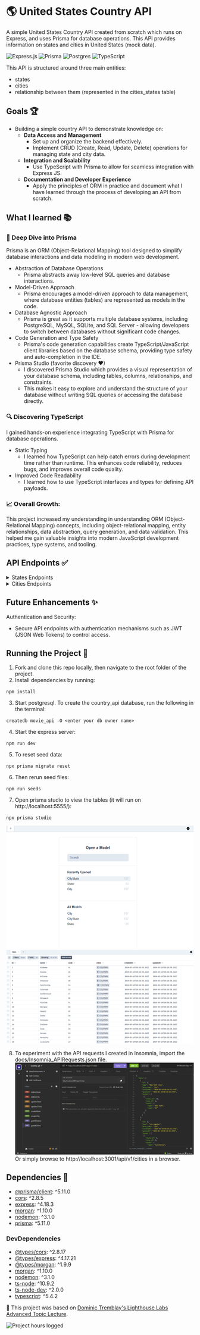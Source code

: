 # 🌎 United States Country API
A simple United States Country API created from scratch which runs on Express, and uses Prisma for database operations. This API provides information on states and cities in United States (mock data).

![Express.js](https://img.shields.io/badge/express.js-%23404d59.svg?style=for-the-badge&logo=express&logoColor=%2361DAFB)
![Prisma](https://img.shields.io/badge/Prisma-3982CE?style=for-the-badge&logo=Prisma&logoColor=white)
![Postgres](https://img.shields.io/badge/postgres-%23316192.svg?style=for-the-badge&logo=postgresql&logoColor=white)
![TypeScript](https://img.shields.io/badge/typescript-%23007ACC.svg?style=for-the-badge&logo=typescript&logoColor=white)


This API is structured around three main entities: 
- states
- cities
- relationship between them (represented in the cities_states table)

## Goals 🏆
- Building a simple country API to demonstrate knowledge on:
  - <b>Data Access and Management</b>
    - Set up and organize the backend effectively.
    - Implement CRUD (Create, Read, Update, Delete) operations for managing state and city data.
  - <b> Integration and Scalability</b> 
    - Use TypeScript with Prisma to allow for seamless integration with Express JS.
  - <b>Documentation and Developer Experience</b> 
    - Apply the principles of ORM in practice and document what I have learned through the process of developing an API from scratch.

## What I learned 📚

### 🎨 Deep Dive into Prisma 
Prisma is an ORM (Object-Relational Mapping) tool designed to simplify database interactions and data modeling in modern web development.
- Abstraction of Database Operations
  - Prisma abstracts away low-level SQL queries and database interactions.
- Model-Driven Approach
  - Prisma encourages a model-driven approach to data management, where database entities (tables) are represented as models in the code. 
- Database Agnostic Approach
  - Prisma is great as it supports multiple database systems, including PostgreSQL, MySQL, SQLite, and SQL Server - allowing developers to switch between databases without significant code changes.
- Code Generation and Type Safety
  - Prisma's code generation capabilities create TypeScript/JavaScript client libraries based on the database schema, providing type safety and auto-completion in the IDE.
- Prisma Studio (favorite discovery ♥)
  - I discovered Prisma Studio which provides a visual representation of your database schema, including tables, columns, relationships, and constraints. 
  - This makes it easy to explore and understand the structure of your database without writing SQL queries or accessing the database directly.


### 🔍 Discovering TypeScript
I gained hands-on experience integrating TypeScript with Prisma for database operations. 
- Static Typing
  - I learned how TypeScript can help catch errors during development time rather than runtime. This enhances code reliability, reduces bugs, and improves overall code quality.
- Improved Code Readability
  - I learned how to use TypeScript interfaces and types for defining API payloads. 

### 📈 Overall Growth:
This project increased my understanding in understanding ORM (Object-Relational Mapping) concepts, including object-relational mapping, entity relationships, data abstraction, query generation, and data validation. This helped me gain valuable insights into modern JavaScript development practices, type systems, and tooling.

## API Endpoints ✅
<details>
  <summary>States Endpoints</summary>
    
    - GET All States
    Description: Retrieve all states from the database.
    Endpoint: GET /api/v1/states
    
    - GET State by ID
    Description: Retrieve a state by its ID.
    Endpoint: GET /api/v1/states/:id
    
    - CREATE State
    Description: Create a new state.
    Endpoint: POST /api/v1/states
    
    - UPDATE State
    Description: Update an existing state by its ID.
    Endpoint: PUT /api/v1/states/:id
    
    - DELETE State
    Description: Delete a state by its ID.
    Endpoint: DELETE /api/v1/states/:id
    
</details>
<details>
  <summary>Cities Endpoints</summary>
    
    - GET All Cities
    Description: Retrieve all cities from the database.
    Endpoint: GET /api/v1/cities
    
    - GET City by ID
    Description: Retrieve a city by its ID.
    Endpoint: GET /api/v1/cities/:id
    
    - CREATE City
    Description: Create a new city.
    Endpoint: POST /api/v1/cities
    
    - UPDATE City
    Description: Update an existing city by its ID.
    Endpoint: PUT /api/v1/cities/:id
    
    - DELETE City
    Description: Delete a city by its ID.
    Endpoint: DELETE /api/v1/cities/:id
    
</details>

## Future Enhancements ✨
Authentication and Security:
- Secure API endpoints with authentication mechanisms such as JWT (JSON Web Tokens) to control access.

## Running the Project 🏃
1. Fork and clone this repo locally, then navigate to the root folder of the project.
2. Install dependencies by running:
```
npm install
```
3. Start postgresql. To create the country_api database, run the following in the terminal: 
```
createdb movie_api -O <enter your db owner name>
``` 
4. Start the express server:
```
npm run dev
```
5. To reset seed data: 
```
npx prisma migrate reset
```
6. Then rerun seed files: 
```
npm run seeds
```
7. Open prisma studio to view the tables (it will run on http://localhost:5555/):
```
npx prisma studio
```
![Prisma Studio](docs/prisma_studio.png)
![Prisma Studio - State Data](docs/state_data.png)

8. To experiment with the API requests I created in Insomnia, import the docs/Insomnia_APIRequests.json file.
![Insomnia API Requests](docs/insomnia_requests.png)
Or simply browse to http://localhost:3001/api/v1/cities in a browser.

## Dependencies 🔧

- [@prisma/client](https://www.npmjs.com/package/@prisma/client): ^5.11.0
- [cors](https://www.npmjs.com/package/cors): ^2.8.5
- [express](https://www.npmjs.com/package/express): ^4.18.3
- [morgan](https://www.npmjs.com/package/morgan): ^1.10.0
- [nodemon](https://www.npmjs.com/package/nodemon): ^3.1.0
- [prisma](https://www.npmjs.com/package/prisma): ^5.11.0

### DevDependencies

- [@types/cors](https://www.npmjs.com/package/@types/cors): ^2.8.17
- [@types/express](https://www.npmjs.com/package/@types/express): ^4.17.21
- [@types/morgan](https://www.npmjs.com/package/@types/morgan): ^1.9.9
- [morgan](https://www.npmjs.com/package/morgan): ^1.10.0
- [nodemon](https://www.npmjs.com/package/nodemon): ^3.1.0
- [ts-node](https://www.npmjs.com/package/ts-node): ^10.9.2
- [ts-node-dev](https://www.npmjs.com/package/ts-node-dev): ^2.0.0
- [typescript](https://www.npmjs.com/package/typescript): ^5.4.2


🧠 This project was based on <a href="https://github.com/DominicTremblay/w10d3_api/tree/full_demo_with_authentication">Dominic Tremblay's Lighthouse Labs Advanced Topic Lecture</a>.

![Project hours logged](https://img.shields.io/badge/Project_Hours_Logged-10.5_h-blue)